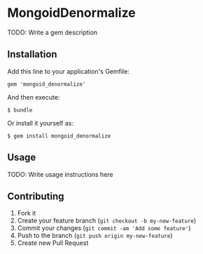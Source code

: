 # MongoidDenormalize

TODO: Write a gem description

## Installation

Add this line to your application's Gemfile:

    gem 'mongoid_denormalize'

And then execute:

    $ bundle

Or install it yourself as:

    $ gem install mongoid_denormalize

## Usage

TODO: Write usage instructions here

## Contributing

1. Fork it
2. Create your feature branch (`git checkout -b my-new-feature`)
3. Commit your changes (`git commit -am 'Add some feature'`)
4. Push to the branch (`git push origin my-new-feature`)
5. Create new Pull Request
